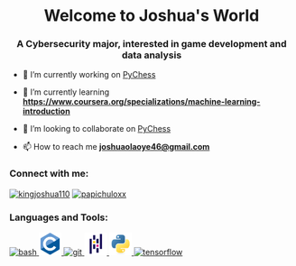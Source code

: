 <h1 align="center">Welcome to Joshua's World</h1>
<h3 align="center">A Cybersecurity major, interested in game development and data analysis</h3>

- 🔭 I’m currently working on [PyChess](https://github.com/PapiChuloXX/CS50_Final_Project.git)

- 🌱 I’m currently learning **https://www.coursera.org/specializations/machine-learning-introduction**

- 👯 I’m looking to collaborate on [PyChess](https://github.com/PapiChuloXX/CS50_Final_Project.git)

- 📫 How to reach me **joshuaolaoye46@gmail.com**

<h3 align="left">Connect with me:</h3>
<p align="left">
<a href="https://twitter.com/kingjoshua110" target="blank"><img align="center" src="https://raw.githubusercontent.com/rahuldkjain/github-profile-readme-generator/master/src/images/icons/Social/twitter.svg" alt="kingjoshua110" height="30" width="40" /></a>
<a href="https://www.leetcode.com/papichuloxx" target="blank"><img align="center" src="https://raw.githubusercontent.com/rahuldkjain/github-profile-readme-generator/master/src/images/icons/Social/leet-code.svg" alt="papichuloxx" height="30" width="40" /></a>
</p>

<h3 align="left">Languages and Tools:</h3>
<p align="left"> <a href="https://www.gnu.org/software/bash/" target="_blank" rel="noreferrer"> <img src="https://www.vectorlogo.zone/logos/gnu_bash/gnu_bash-icon.svg" alt="bash" width="40" height="40"/> </a> <a href="https://www.cprogramming.com/" target="_blank" rel="noreferrer"> <img src="https://raw.githubusercontent.com/devicons/devicon/master/icons/c/c-original.svg" alt="c" width="40" height="40"/> </a> <a href="https://git-scm.com/" target="_blank" rel="noreferrer"> <img src="https://www.vectorlogo.zone/logos/git-scm/git-scm-icon.svg" alt="git" width="40" height="40"/> </a> <a href="https://pandas.pydata.org/" target="_blank" rel="noreferrer"> <img src="https://raw.githubusercontent.com/devicons/devicon/2ae2a900d2f041da66e950e4d48052658d850630/icons/pandas/pandas-original.svg" alt="pandas" width="40" height="40"/> </a> <a href="https://www.python.org" target="_blank" rel="noreferrer"> <img src="https://raw.githubusercontent.com/devicons/devicon/master/icons/python/python-original.svg" alt="python" width="40" height="40"/> </a> <a href="https://www.tensorflow.org" target="_blank" rel="noreferrer"> <img src="https://www.vectorlogo.zone/logos/tensorflow/tensorflow-icon.svg" alt="tensorflow" width="40" height="40"/> </a> </p>
